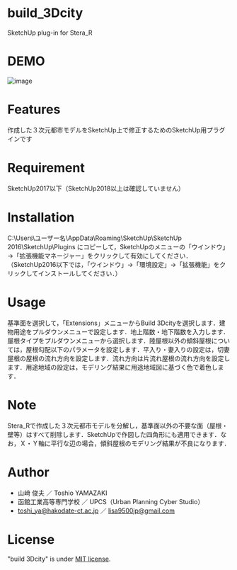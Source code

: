 # build_3Dcity
SketchUp plug-in for Stera_R

# DEMO
![image](https://user-images.githubusercontent.com/21374896/166086612-457337af-5897-42c0-bf1a-577889a501fc.png)

# Features

作成した３次元都市モデルをSketchUp上で修正するためのSketchUp用プラグインです

# Requirement

SketchUp2017以下（SketchUp2018以上は確認していません）

# Installation

C:\Users\ユーザー名\AppData\Roaming\SketchUp\SketchUp 2016\SketchUp\Plugins にコピーして，SketchUpのメニューの「ウインドウ」→「拡張機能マネージャー」をクリックして有効にしてください．（SketchUp2016以下では，「ウインドウ」→「環境設定」→「拡張機能」をクリックしてインストールしてください．）

# Usage

基準面を選択して，「Extensions」メニューからBuild 3Dcityを選択します．建物用途をプルダウンメニューで設定します．地上階数・地下階数を入力します．屋根タイプをプルダウンメニューから選択します．陸屋根以外の傾斜屋根については，屋根勾配以下のパラメータを設定します．平入り・妻入りの設定は，切妻屋根の屋根の流れ方向を設定します．流れ方向は片流れ屋根の流れ方向を設定します．用途地域の設定は，モデリング結果に用途地域図に基づく色で着色します．

# Note

Stera_Rで作成した３次元都市モデルを分解し，基準面以外の不要な面（屋根・壁等）はすべて削除します．SketchUpで作図した四角形にも適用できます．なお，Ｘ・Ｙ軸に平行な辺の場合，傾斜屋根のモデリング結果が不良になります．

# Author

* 山﨑 俊夫 ／ Toshio YAMAZAKI
* 函館工業高等専門学校 ／ UPCS（Urban Planning Cyber Studio）
* toshi_ya@hakodate-ct.ac.jp  ／ lisa9500jp@gmail.com

# License

"build 3Dcity" is under [MIT license](https://en.wikipedia.org/wiki/MIT_License).
